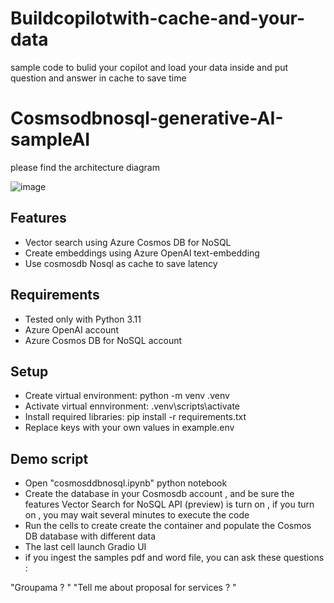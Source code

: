 # Buildcopilotwith-cache-and-your-data
sample code to bulid your copilot and load your data inside and put question and answer in cache to save time
# Cosmsodbnosql-generative-AI-sampleAI

please find the architecture diagram 
 
![image](https://github.com/user-attachments/assets/5bfabda9-68a1-4706-8f3f-3f0205435d48)




## Features
- Vector search using Azure Cosmos DB for NoSQL
- Create embeddings using Azure OpenAI text-embedding
- Use cosmosdb Nosql as cache to save latency

## Requirements
- Tested only with Python 3.11
- Azure OpenAI account
- Azure Cosmos DB for NoSQL account

## Setup
- Create virtual environment: python -m venv .venv
- Activate virtual ennvironment: .venv\scripts\activate
- Install required libraries: pip install -r requirements.txt
- Replace keys with your own values in example.env

## Demo script
- Open "cosmosddbnosql.ipynb" python notebook
- Create the database in your Cosmosdb account , and be sure the features Vector Search for NoSQL API (preview) is turn on , if you turn on , you may wait several minutes to execute the code 
- Run the cells to create create the container and populate the Cosmos DB database with different data 
- The last cell launch Gradio UI 
- if you ingest the samples pdf and word  file, you can ask these questions :

"Groupama ? "
"Tell me about proposal for services ? "

